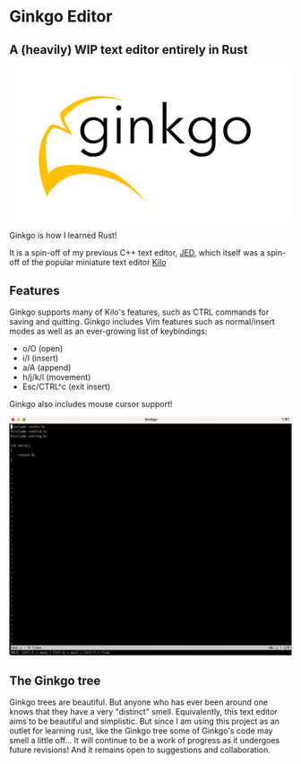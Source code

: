 # Ginkgo Editor

## A (heavily) WIP text editor entirely in Rust

![Logo Image](/images/ginkgoLogo.png)

Ginkgo is how I learned Rust!

It is a spin-off of my previous C++ text editor, [JED](https://github.com/jasbury1/jed), which itself was a spin-off of the popular miniature text editor [Kilo](https://github.com/antirez/kilo)

## Features

Ginkgo supports many of Kilo's features, such as CTRL commands for saving and quitting.
Ginkgo includes Vim features such as normal/insert modes as well as an ever-growing list of keybindings: 

- o/O (open)
- i/I (insert)
- a/A (append)
- h/j/k/l (movement)
- Esc/CTRL^c (exit insert)

Ginkgo also includes mouse cursor support!

![Screenshot Image](/images/screenshot.png)

## The Ginkgo tree

Ginkgo trees are beautiful. But anyone who has ever been around one knows that they have a very "distinct" smell.
Equivalently, this text editor aims to be beautiful and simplistic. 
But since I am using this project as an outlet for learning rust, like the Ginkgo tree some of Ginkgo's code may smell a little off...
It will continue to be a work of progress as it undergoes future revisions! And it remains open to suggestions and collaboration.